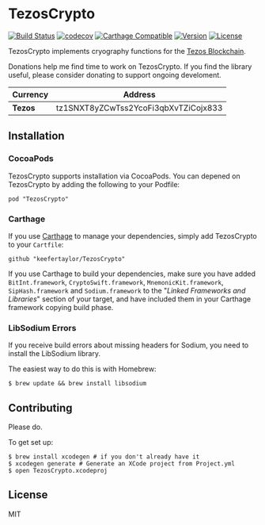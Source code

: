 # TezosCrypto

[![Build Status](https://travis-ci.org/keefertaylor/TezosCrypto.svg?branch=master)](https://travis-ci.org/keefertaylor/TezosCrypto)
[![codecov](https://codecov.io/gh/keefertaylor/TezosCrypto/branch/master/graph/badge.svg)](https://codecov.io/gh/keefertaylor/TezosCrypto)
[![Carthage Compatible](https://img.shields.io/badge/Carthage-compatible-4BC51D.svg?style=flat)](https://github.com/Carthage/Carthage)
[![Version](https://img.shields.io/cocoapods/v/TezosCrypto.svg?style=flat)](http://cocoapods.org/pods/TezosCrypto)
[![License](https://img.shields.io/cocoapods/l/TezosCrypto.svg?style=flat)](http://cocoapods.org/pods/TezosCrypto)

TezosCrypto implements cryography functions for the [Tezos Blockchain](https://tezos.com).

Donations help me find time to work on TezosCrypto. If you find the library useful, please consider donating to support ongoing develoment.

|Currency| Address |
|---------|---|
| __Tezos__ | tz1SNXT8yZCwTss2YcoFi3qbXvTZiCojx833 |

## Installation

### CocoaPods
TezosCrypto supports installation via CocoaPods. You can depened on TezosCrypto by adding the following to your Podfile:

```
pod "TezosCrypto"
```

### Carthage

If you use [Carthage](https://github.com/Carthage/Carthage) to manage your dependencies, simply add
TezosCrypto to your `Cartfile`:

 ```
github "keefertaylor/TezosCrypto"
```

If you use Carthage to build your dependencies, make sure you have added  `BitInt.framework`, `CryptoSwift.framework`, `MnemonicKit.framework`, `SipHash.framework` and  `Sodium.framework` to the "_Linked Frameworks and Libraries_" section of your target, and have included them in your Carthage framework copying build phase.

### LibSodium Errors

If you receive build errors about missing headers for Sodium, you need to install the LibSodium library.

The easiest way to do this is with Homebrew:

```shell
$ brew update && brew install libsodium
```

## Contributing

Please do.

To get set up:
```shell
$ brew install xcodegen # if you don't already have it
$ xcodegen generate # Generate an XCode project from Project.yml
$ open TezosCrypto.xcodeproj 
```

## License

MIT
